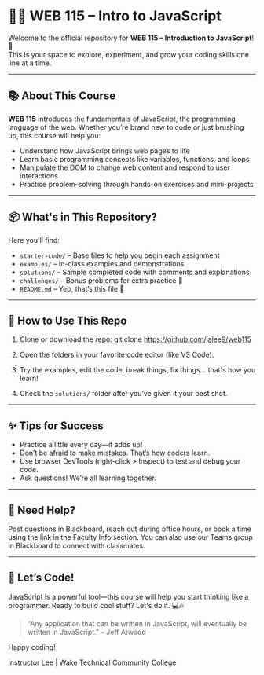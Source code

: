# 👩‍💻 WEB 115 – Intro to JavaScript

Welcome to the official repository for **WEB 115 – Introduction to JavaScript**! 🎉  
This is your space to explore, experiment, and grow your coding skills one line at a time.

---

## 📚 About This Course

**WEB 115** introduces the fundamentals of JavaScript, the programming language of the web. Whether you’re brand new to code or just brushing up, this course will help you:

- Understand how JavaScript brings web pages to life
- Learn basic programming concepts like variables, functions, and loops
- Manipulate the DOM to change web content and respond to user interactions
- Practice problem-solving through hands-on exercises and mini-projects

---

## 📦 What's in This Repository?

Here you'll find:

- `starter-code/` – Base files to help you begin each assignment
- `examples/` – In-class examples and demonstrations
- `solutions/` – Sample completed code with comments and explanations
- `challenges/` – Bonus problems for extra practice 💪
- `README.md` – Yep, that’s this file 🙂

---

## 🚀 How to Use This Repo

1. Clone or download the repo:
git clone https://github.com/jalee9/web115

2. Open the folders in your favorite code editor (like VS Code).
3. Try the examples, edit the code, break things, fix things... that's how you learn!
4. Check the `solutions/` folder after you’ve given it your best shot.

---

## ✨ Tips for Success

- Practice a little every day—it adds up!
- Don’t be afraid to make mistakes. That’s how coders learn.
- Use browser DevTools (right-click > Inspect) to test and debug your code.
- Ask questions! We’re all learning together.

---

## 💬 Need Help?

Post questions in Blackboard, reach out during office hours, or book a time using the link in the Faculty Info section. You can also use our Teams group in Blackboard to connect with classmates.

---

## 🙌 Let’s Code!

JavaScript is a powerful tool—this course will help you start thinking like a programmer. Ready to build cool stuff? Let's do it. 💻🔥

> “Any application that can be written in JavaScript, will eventually be written in JavaScript.” – Jeff Atwood

Happy coding!

Instructor Lee | Wake Technical Community College
